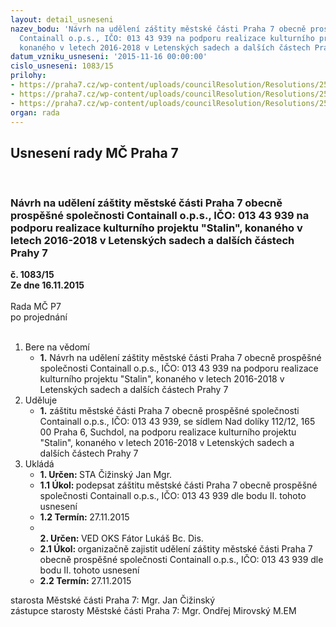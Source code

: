```yaml
---
layout: detail_usneseni
nazev_bodu: 'Návrh na udělení záštity městské části Praha 7 obecně prospěšné společnosti
  Containall o.p.s., IČO: 013 43 939 na podporu realizace kulturního projektu "Stalin",
  konaného v letech 2016-2018 v Letenských sadech a dalších částech Prahy 7'
datum_vzniku_usneseni: '2015-11-16 00:00:00'
cislo_usneseni: 1083/15
prilohy:
- https://praha7.cz/wp-content/uploads/councilResolution/Resolutions/25766/73-15-m80d_zastita_containall_stalin.doc
- https://praha7.cz/wp-content/uploads/councilResolution/Resolutions/25766/73-15-zadost_stalin_2016_2018_small_r.pdf
- https://praha7.cz/wp-content/uploads/councilResolution/Resolutions/25766/73-15-ops_containall_stalin_2016_2018.pdf
organ: rada
---
```

<div id="ucUsn_pList" class="usn">
	<span><h2>Usnesení rady MČ Praha 7 </h2>
<br></span><div class="standBody">
<span><h3>Návrh na udělení záštity městské části Praha 7 obecně prospěšné společnosti Containall o.p.s., IČO: 013 43 939 na podporu realizace kulturního projektu "Stalin", konaného v letech 2016-2018 v Letenských sadech a dalších částech Prahy 7</h3></span><div class="center">
		<strong>č. 1083/15</strong><br>
	</div>
<div class="center">
		<strong>Ze dne 16.11.2015</strong><br><br>
	</div>Rada MČ P7<br> po projednání<br><br><ol>
<li>Bere na vědomí<ul><li>
<strong>1.</strong> Návrh na udělení záštity městské části Praha 7 obecně prospěšné společnosti Containall o.p.s., IČO: 013 43 939 na podporu realizace kulturního projektu "Stalin", konaného v letech 2016-2018 v Letenských sadech a dalších částech Prahy 7    </li></ul>
</li>
<li>Uděluje<ul><li>
<strong>1.</strong> záštitu městské části Praha 7 obecně prospěšné společnosti Containall o.p.s., IČO: 013 43 939, se sídlem Nad dolíky 112/12, 165 00 Praha 6, Suchdol, na podporu realizace kulturního projektu "Stalin", konaného v letech 2016-2018  v Letenských sadech a dalších částech Prahy 7   </li></ul>
</li>
<li>Ukládá<ul>
<li>
<strong>1. Určen: </strong>STA Čižinský Jan Mgr.</li>
<li>
<strong>1.1 Úkol: </strong>podepsat záštitu městské části Praha 7 obecně prospěšné společnosti Containall o.p.s., IČO: 013 43 939 dle bodu II. tohoto usnesení</li>
<li>
<strong>1.2 Termín: </strong>27.11.2015</li>
<li>
<strong><br>2. Určen: </strong>VED OKS Fátor Lukáš Bc. Dis.</li>
<li>
<strong>2.1 Úkol: </strong>organizačně zajistit udělení záštity městské části Praha 7 obecně prospěšné společnosti Containall o.p.s., IČO: 013 43 939 dle bodu II. tohoto usnesení</li>
<li>
<strong>2.2 Termín: </strong>27.11.2015</li>
</ul>
</li>
</ol>starosta Městské části Praha 7: Mgr. Jan Čižinský<br>zástupce starosty Městské části Praha 7: Mgr. Ondřej Mirovský M.EM 
</div>
</div>
